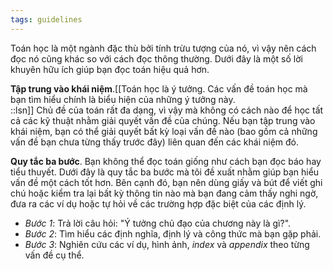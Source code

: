 ```yaml
---
tags: guidelines
---
```


Toán học là một ngành đặc thù bởi tính trừu tượng của nó, vì vậy nên cách đọc nó cũng khác so với cách đọc thông thường. Dưới đây là một số lời khuyên hữu ích giúp bạn đọc toán hiệu quả hơn. 

**Tập trung vào khái niệm**.[[Toán học là ý tưởng. Các vấn đề toán học mà bạn tìm hiểu chính là biểu hiện của những ý tưởng này.<br/>::lsn]] Chủ đề của toán rất đa dạng, vì vậy mà không có cách nào để học tất cả các kỹ thuật nhằm giải quyết vấn đề của chúng. Nếu bạn tập trung vào khái niệm, bạn có thể giải quyết bất kỳ loại vấn đề nào (bao gồm cả những vấn đề bạn chưa từng thấy trước đây) liên quan đến các khái niệm đó.

**Quy tắc ba bước**. Bạn không thể đọc toán giống như cách bạn đọc báo hay tiểu thuyết. Dưới đây là quy tắc ba bước mà tôi đề xuất nhằm giúp bạn hiểu vấn đề một cách tốt hơn. Bên cạnh đó, bạn nên dùng giấy và bút để viết ghi chú hoặc kiểm tra lại bất kỳ thông tin nào mà bạn đang cảm thấy nghi ngờ, đưa ra các ví dụ hoặc tự hỏi về các trường hợp đặc biệt của các định lý.

- _Bước 1_: Trả lời câu hỏi: "Ý tưởng chủ đạo của chương này là gì?". 
- _Bước 2_: Tìm hiểu các định nghĩa, định lý và công thức mà bạn gặp phải.
- _Bước 3_: Nghiên cứu các ví dụ, hình ảnh, *index* và *appendix* theo từng vấn đề cụ thể.


